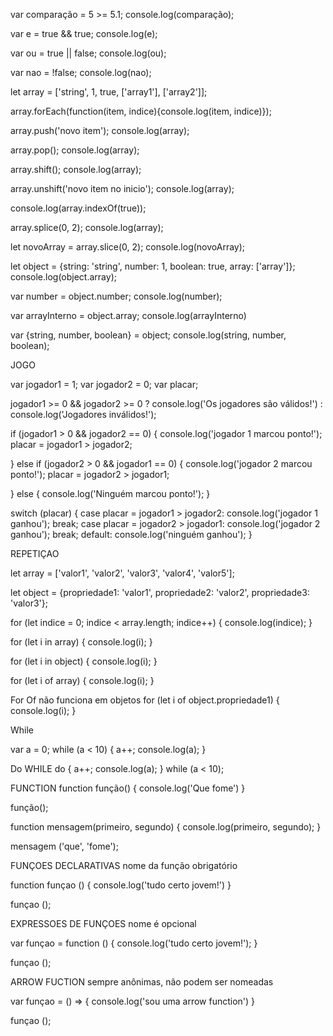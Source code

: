 var comparação = 5 >= 5.1;
console.log(comparação);

var e = true && true;
console.log(e);

var ou = true || false;
console.log(ou);

var nao = !false;
console.log(nao);

let array = ['string', 1, true, ['array1'], ['array2']];

array.forEach(function(item, indice){console.log(item, indice)});

array.push('novo item');
console.log(array);

array.pop();
console.log(array);

array.shift();
console.log(array);

array.unshift('novo item no inicio');
console.log(array);

console.log(array.indexOf(true));

array.splice(0, 2);
console.log(array);

let novoArray = array.slice(0, 2);
console.log(novoArray);

let object = {string: 'string', number: 1, boolean: true, array: ['array']};
console.log(object.array);

var number = object.number;
console.log(number);

var arrayInterno = object.array;
console.log(arrayInterno)

var {string, number, boolean} = object;
console.log(string, number, boolean);

JOGO

var jogador1 = 1;
var jogador2 = 0;
var placar;

jogador1 >= 0 && jogador2 >= 0 ? console.log('Os jogadores são válidos!') : console.log('Jogadores inválidos!');

if (jogador1 > 0 && jogador2 == 0) {
    console.log('jogador 1 marcou ponto!');
    placar = jogador1 > jogador2;

} else if (jogador2 > 0 && jogador1 == 0) {
    console.log('jogador 2 marcou ponto!');
    placar = jogador2 > jogador1;

} else {
    console.log('Ninguém marcou ponto!');
}

switch (placar) {
    case placar = jogador1 > jogador2:
    console.log('jogador 1 ganhou');
    break;
    case placar = jogador2 > jogador1:
    console.log('jogador 2 ganhou');
    break;
    default:
    console.log('ninguém ganhou');
}

REPETIÇAO

let array = ['valor1', 'valor2', 'valor3', 'valor4', 'valor5'];

let object = {propriedade1: 'valor1', propriedade2: 'valor2', propriedade3: 'valor3'};

for (let indice = 0; indice < array.length; indice++) {
    console.log(indice);
}

for (let i in array) {
    console.log(i);
}

for (let i in object) {
    console.log(i);
}

for (let i of array) {
    console.log(i);
}

For Of não funciona em objetos
for (let i of object.propriedade1) {
    console.log(i);
}

While

var a = 0;
while (a < 10) {
    a++;
    console.log(a);
}

Do WHILE
do {
    a++;
    console.log(a);
} while (a < 10);

FUNCTION
function função() {
    console.log('Que fome')
}

função();

function mensagem(primeiro, segundo) {
    console.log(primeiro, segundo);
}

mensagem ('que', 'fome');


FUNÇOES DECLARATIVAS
nome da função obrigatório

function funçao () {
    console.log('tudo certo jovem!')
}

funçao ();

EXPRESSOES DE FUNÇOES
nome é opcional

var funçao = function () {
    console.log('tudo certo jovem!');
}

funçao ();

ARROW FUCTION
sempre anônimas, não podem ser nomeadas

var funçao = () => {
    console.log('sou uma arrow function')
}

funçao ();

